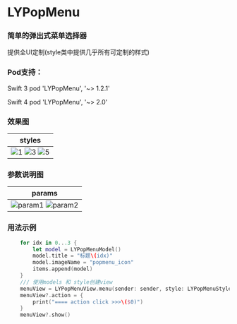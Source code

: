 # LYPopMenu

### 简单的弹出式菜单选择器
提供全UI定制(style类中提供几乎所有可定制的样式)

### Pod支持：

Swift 3
 pod 'LYPopMenu', '~> 1.2.1'

Swift 4
 pod 'LYPopMenu', '~> 2.0'

### 效果图

| styles |
|---|
|![1](https://github.com/GordonLY/LYPopMenu/blob/master/screenshot/style1.png) ![3](https://github.com/GordonLY/LYPopMenu/blob/master/screenshot/style3.png) ![5](https://github.com/GordonLY/LYPopMenu/blob/master/screenshot/style5.png) |


### 参数说明图

| params |
|---|
|![param1](https://github.com/GordonLY/LYPopMenu/blob/master/screenshot/param1.png) ![param2](https://github.com/GordonLY/LYPopMenu/blob/master/screenshot/param2.png) |

### 用法示例
```swift
    for idx in 0...3 {
        let model = LYPopMenuModel()
        model.title = "标题\(idx)"
        model.imageName = "popmenu_icon"
        items.append(model)
    }
    /// 使用models 和 style创建view
    menuView = LYPopMenuView.menu(sender: sender, style: LYPopMenuStyle(), items: items, type: .upsidedown)
    menuView?.action = {
        print("==== action click >>>\($0)")
    }
    menuView?.show()
```
